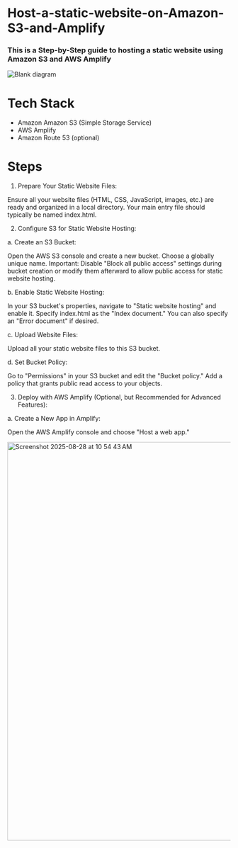# Host-a-static-website-on-Amazon-S3-and-Amplify
### This is a Step-by-Step guide to hosting a static website using Amazon S3 and AWS Amplify

![Blank diagram](https://github.com/user-attachments/assets/c955b187-a5da-413d-b32b-600e307ff975)

# **Tech Stack**
- Amazon Amazon S3 (Simple Storage Service)
- AWS Amplify
- Amazon Route 53 (optional)

# **Steps**

1. Prepare Your Static Website Files:

Ensure all your website files (HTML, CSS, JavaScript, images, etc.) are ready and organized in a local directory. Your main entry file should typically be named index.html.

2. Configure S3 for Static Website Hosting:

a. Create an S3 Bucket:

Open the AWS S3 console and create a new bucket. Choose a globally unique name.
Important: Disable "Block all public access" settings during bucket creation or modify them afterward to allow public access for static website hosting.

b. Enable Static Website Hosting:

In your S3 bucket's properties, navigate to "Static website hosting" and enable it.
Specify index.html as the "Index document." You can also specify an "Error document" if desired.

c. Upload Website Files:

Upload all your static website files to this S3 bucket.

d. Set Bucket Policy:

Go to "Permissions" in your S3 bucket and edit the "Bucket policy." Add a policy that grants public read access to your objects.

3. Deploy with AWS Amplify (Optional, but Recommended for Advanced Features):

a. Create a New App in Amplify:

Open the AWS Amplify console and choose "Host a web app."

<img width="1440" height="900" alt="Screenshot 2025-08-28 at 10 54 43 AM" src="https://github.com/user-attachments/assets/1920cb27-c671-4969-ab1a-d5a08f6f718b" />
